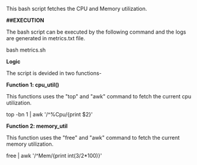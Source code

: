 This bash script fetches the CPU and Memory utilization. 

**##EXECUTION**

The bash script can be executed by the following command and the logs are generated in metrics.txt file.

bash metrics.sh

**Logic**

The script is devided in two functions-

**Function 1: cpu_util()**

This functions uses the "top" and "awk" command to fetch the current cpu utilization. 

top -bn 1 | awk '/^%Cpu/{print $2}'

**Function 2: memory_util**

This function uses the "free" and "awk" command to fetch the current memory utilization.

free | awk '/^Mem/{print int($3/$2*100)}'


